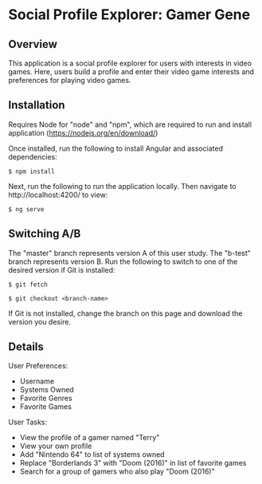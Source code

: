 Social Profile Explorer: Gamer Gene
=============

## Overview

This application is a social profile explorer for users with interests in video games. Here, users build a profile and enter their video game interests and preferences for playing video games. 

## Installation

Requires Node for "node" and "npm", which are required to run and install application (https://nodejs.org/en/download/)

Once installed, run the following to install Angular and associated dependencies:

`$ npm install`

Next, run the following to run the application locally. Then navigate to http://localhost:4200/ to view:

`$ ng serve`

## Switching A/B

The "master" branch represents version A of this user study. The "b-test" branch represents version B. 
Run the following to switch to one of the desired version if Git is installed:

`$ git fetch`

`$ git checkout <branch-name>`

If Git is not installed, change the branch on this page and download the version you desire.

## Details 

User Preferences:
- Username
- Systems Owned
- Favorite Genres
- Favorite Games

User Tasks:
- View the profile of a gamer named "Terry"
- View your own profile
- Add "Nintendo 64" to list of systems owned
- Replace "Borderlands 3" with "Doom (2016)" in list of favorite games
- Search for a group of gamers who also play "Doom (2016)"
